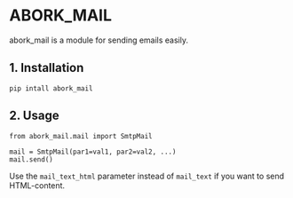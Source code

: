 # **ABORK_MAIL**
abork_mail is a module for sending emails easily.

## **1. Installation**

```
pip intall abork_mail
```

## **2. Usage**

```
from abork_mail.mail import SmtpMail
```

```
mail = SmtpMail(par1=val1, par2=val2, ...)
mail.send()
```

Use the `mail_text_html` parameter instead of `mail_text` if you want to send HTML-content.
